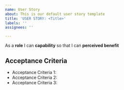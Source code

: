 ```yaml
---
name: User Story
about: This is our default user story template
title: 'USER STORY: <Title>'
labels: ''
assignees: ''

---
```


As a **role** I can **capability** so that I can **perceived benefit**
  
## Acceptance Criteria 

  - Acceptance Criteria 1:
  - Acceptance Criteria 2:
  - Acceptance Criteria 3:
